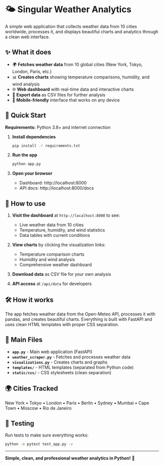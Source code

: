 # 🌤️ Singular Weather Analytics

A simple web application that collects weather data from 10 cities worldwide, processes it, and displays beautiful charts and analytics through a clean web interface.

## ✨ What it does

- 🌍 **Fetches weather data** from 10 global cities (New York, Tokyo, London, Paris, etc.)
- 📊 **Creates charts** showing temperature comparisons, humidity, and wind analysis
- 🌐 **Web dashboard** with real-time data and interactive charts
- 💾 **Export data** as CSV files for further analysis
- 📱 **Mobile-friendly** interface that works on any device

## 🚀 Quick Start

**Requirements:** Python 3.8+ and internet connection

1. **Install dependencies**
   ```bash
   pip install -r requirements.txt
   ```

2. **Run the app**
   ```bash
   python app.py
   ```

3. **Open your browser**
   - Dashboard: http://localhost:8000
   - API docs: http://localhost:8000/docs

## 🎯 How to use

1. **Visit the dashboard** at `http://localhost:8000` to see:
   - Live weather data from 10 cities
   - Temperature, humidity, and wind statistics
   - Data tables with current conditions

2. **View charts** by clicking the visualization links:
   - Temperature comparison charts
   - Humidity and wind analysis
   - Comprehensive weather dashboard

3. **Download data** as CSV file for your own analysis

4. **API access** at `/api/data` for developers

## 🛠️ How it works

The app fetches weather data from the Open-Meteo API, processes it with pandas, and creates beautiful charts. Everything is built with FastAPI and uses clean HTML templates with proper CSS separation.

## 📁 Main Files

- **`app.py`** - Main web application (FastAPI)
- **`weather_scraper.py`** - Fetches and processes weather data
- **`visualizations.py`** - Creates charts and graphs
- **`templates/`** - HTML templates (separated from Python code)
- **`static/css/`** - CSS stylesheets (clean separation)

## 🌍 Cities Tracked

New York • Tokyo • London • Paris • Berlin • Sydney • Mumbai • Cape Town • Moscow • Rio de Janeiro

## 🧪 Testing

Run tests to make sure everything works:
```bash
python -m pytest test_app.py -v
```

---

**Simple, clean, and professional weather analytics in Python!** 🚀 
